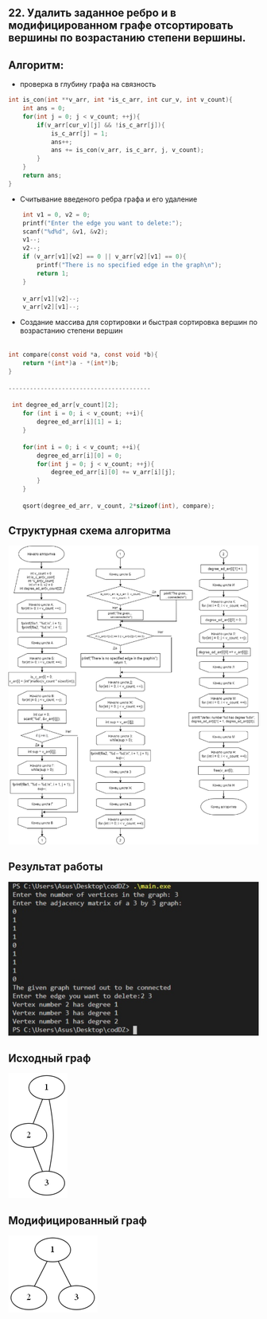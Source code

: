 
## 22. Удалить заданное ребро и в модифицированном графе отсортировать вершины по возрастанию степени вершины.

## Алгоритм:

- проверка в глубину графа на связность

``` C
int is_con(int **v_arr, int *is_c_arr, int cur_v, int v_count){
    int ans = 0;
    for(int j = 0; j < v_count; ++j){
        if(v_arr[cur_v][j] && !is_c_arr[j]){
            is_c_arr[j] = 1;
            ans++;
            ans += is_con(v_arr, is_c_arr, j, v_count);
        }
    }
    return ans;
}

```

- Считывание введеного ребра графа и его удаление

``` C
    int v1 = 0, v2 = 0;
    printf("Enter the edge you want to delete:");
    scanf("%d%d", &v1, &v2);
    v1--;
    v2--;
    if (v_arr[v1][v2] == 0 || v_arr[v2][v1] == 0){
        printf("There is no specified edge in the graph\n");
        return 1;
    }
    
    v_arr[v1][v2]--;
    v_arr[v2][v1]--;
```

- Создание массива для сортировки и быстрая сортировка вершин по возрастанию степени вершин

``` C

int compare(const void *a, const void *b){
    return *(int*)a - *(int*)b;
}

----------------------------------------

 int degree_ed_arr[v_count][2];
    for (int i = 0; i < v_count; ++i){
        degree_ed_arr[i][1] = i;
    }
    
    for(int i = 0; i < v_count; ++i){
        degree_ed_arr[i][0] = 0;
        for(int j = 0; j < v_count; ++j){
            degree_ed_arr[i][0] += v_arr[i][j];
        }
    }

    qsort(degree_ed_arr, v_count, 2*sizeof(int), compare);
```

## Структурная схема алгоритма

![Alt-текст](https://github.com/KirillKhus/dz4-3sem/blob/main/diagram_dz.jpg)

## Результат работы

![Alt-текст](https://github.com/KirillKhus/dz4-3sem/blob/main/consol.jpg)

## Исходный граф

![Alt-текст](https://github.com/KirillKhus/dz4-3sem/blob/main/graph1.png)

## Модифицированный граф

![Alt-текст](https://github.com/KirillKhus/dz4-3sem/blob/main/graph2.png)
